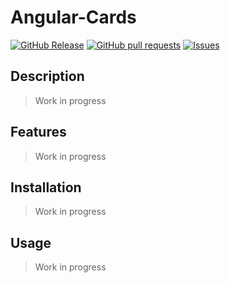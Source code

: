# Angular-Cards
[![GitHub Release](https://img.shields.io/github/release/zjayers/angular-cards.svg?style=flat)](https://github.com/zjayers/angular-cards/releases)
[![GitHub pull requests](https://img.shields.io/github/issues-pr/zjayers/angular-cards.svg?style=flat)](https://github.com/zjayers/angular-cards/pulls)
[![Issues](https://img.shields.io/github/issues-raw/zjayers/angular-cards.svg?maxAge=25000)](https://github.com/zjayers/angular-cards/issues)

## Description

> Work in progress

## Features

> Work in progress

## Installation

> Work in progress

## Usage

> Work in progress
